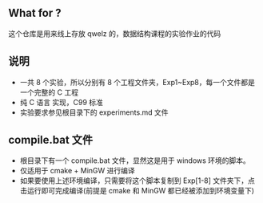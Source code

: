 ## What for ?
这个仓库是用来线上存放 qwelz 的，数据结构课程的实验作业的代码

## 说明
* 一共 8 个实验，所以分别有 8 个工程文件夹，Exp1~Exp8，每一个文件都是一个完整的 C 工程
* 纯 C 语言 实现，C99 标准
* 实验要求参见根目录下的 experiments.md 文件

## compile.bat 文件
* 根目录下有一个 compile.bat 文件，显然这是用于 windows 环境的脚本。
* 仅适用于 cmake + MinGW 进行编译
* 如果要使用上述环境编译，只需要将这个脚本复制到 Exp[1-8] 文件夹下，点击运行即可完成编译(前提是 cmake 和 MinGW 都已经被添加到环境变量下)